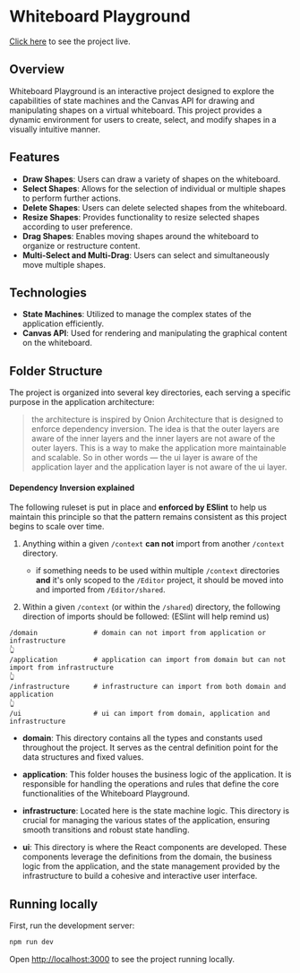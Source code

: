 # Whiteboard Playground

[Click here](https://whiteboard-playground.vercel.app/) to see the project live.

## Overview

Whiteboard Playground is an interactive project designed to explore the capabilities of state machines and the Canvas API for drawing and manipulating shapes on a virtual whiteboard. This project provides a dynamic environment for users to create, select, and modify shapes in a visually intuitive manner.

## Features

- **Draw Shapes**: Users can draw a variety of shapes on the whiteboard.
- **Select Shapes**: Allows for the selection of individual or multiple shapes to perform further actions.
- **Delete Shapes**: Users can delete selected shapes from the whiteboard.
- **Resize Shapes**: Provides functionality to resize selected shapes according to user preference.
- **Drag Shapes**: Enables moving shapes around the whiteboard to organize or restructure content.
- **Multi-Select and Multi-Drag**: Users can select and simultaneously move multiple shapes.

## Technologies

- **State Machines**: Utilized to manage the complex states of the application efficiently.
- **Canvas API**: Used for rendering and manipulating the graphical content on the whiteboard.

## Folder Structure

The project is organized into several key directories, each serving a specific purpose in the application architecture:

> the architecture is inspired by Onion Architecture that is designed
> to enforce dependency inversion. The idea is that the outer layers
> are aware of the inner layers and the inner layers are not aware of
> the outer layers. This is a way to make the application more
> maintainable and scalable. So in other words — the ui layer is
> aware of the application layer and the application layer is not
> aware of the ui layer.

#### Dependency Inversion explained

The following ruleset is put in place and **enforced by ESlint** to help us maintain this principle so that the pattern remains consistent as this project begins to scale over time.

1. Anything within a given `/context` **can not** import from another `/context` directory.

   - if something needs to be used within multiple `/context` directories **and** it's only scoped to the `/Editor` project, it should be moved into and imported from `/Editor/shared`.

2. Within a given `/context` (or within the `/shared`) directory, the following direction of imports should be followed: (ESlint will help remind us)

```
/domain              # domain can not import from application or infrastructure
👆
/application         # application can import from domain but can not import from infrastructure
👆
/infrastructure      # infrastructure can import from both domain and application
👆
/ui                  # ui can import from domain, application and infrastructure
```

- **domain**: This directory contains all the types and constants used throughout the project. It serves as the central definition point for the data structures and fixed values.

- **application**: This folder houses the business logic of the application. It is responsible for handling the operations and rules that define the core functionalities of the Whiteboard Playground.

- **infrastructure**: Located here is the state machine logic. This directory is crucial for managing the various states of the application, ensuring smooth transitions and robust state handling.

- **ui**: This directory is where the React components are developed. These components leverage the definitions from the domain, the business logic from the application, and the state management provided by the infrastructure to build a cohesive and interactive user interface.

## Running locally

First, run the development server:

```bash
npm run dev
```

Open [http://localhost:3000](http://localhost:3000) to see the project running locally.
